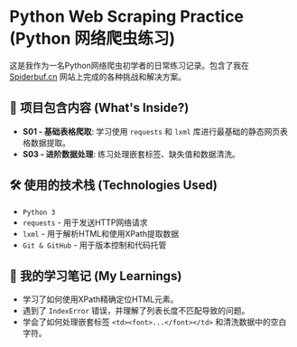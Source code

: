 # Python Web Scraping Practice (Python 网络爬虫练习)

这是我作为一名Python网络爬虫初学者的日常练习记录。包含了我在 [Spiderbuf.cn](https://spiderbuf.cn/) 网站上完成的各种挑战和解决方案。

## 🚀 项目包含内容 (What's Inside?)
*   **S01 - 基础表格爬取**: 学习使用 `requests` 和 `lxml` 库进行最基础的静态网页表格数据提取。
*   **S03 - 进阶数据处理**: 练习处理嵌套标签、缺失值和数据清洗。


## 🛠️ 使用的技术栈 (Technologies Used)
*   `Python 3`
*   `requests` - 用于发送HTTP网络请求
*   `lxml` - 用于解析HTML和使用XPath提取数据
*   `Git & GitHub` - 用于版本控制和代码托管

## 🧠 我的学习笔记 (My Learnings)
*   学习了如何使用XPath精确定位HTML元素。
*   遇到了 `IndexError` 错误，并理解了列表长度不匹配导致的问题。
*   学会了如何处理嵌套标签 `<td><font>...</font></td>` 和清洗数据中的空白字符。